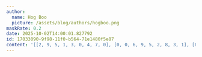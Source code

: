 ```yaml
---
author:
  name: Hog Boo
  picture: /assets/blog/authors/hogboo.png
maskRate: 0.2
date: 2025-10-02T14:00:01.827792
id: 17033090-9f98-11f0-b564-71e1480f5e87
content: '[[2, 9, 5, 1, 3, 0, 4, 7, 0], [0, 0, 6, 9, 5, 2, 8, 3, 1], [8, 1, 3, 7, 0, 4, 5, 0, 9], [1, 5, 7, 6, 2, 3, 9, 8, 0], [0, 8, 2, 5, 4, 9, 3, 1, 7], [4, 3, 9, 8, 1, 7, 6, 0, 2], [0, 6, 1, 2, 0, 0, 7, 4, 3], [3, 0, 0, 0, 7, 6, 1, 9, 5], [5, 7, 4, 0, 9, 1, 2, 6, 8]]'
---
```

